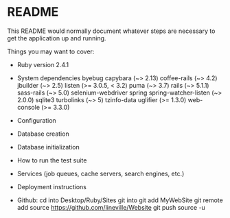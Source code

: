 # README

This README would normally document whatever steps are necessary to get the
application up and running.

Things you may want to cover:

* Ruby version 2.4.1

* System dependencies
  byebug
  capybara (~> 2.13)
  coffee-rails (~> 4.2)
  jbuilder (~> 2.5)
  listen (>= 3.0.5, < 3.2)
  puma (~> 3.7)
  rails (~> 5.1.1)
  sass-rails (~> 5.0)
  selenium-webdriver
  spring
  spring-watcher-listen (~> 2.0.0)
  sqlite3
  turbolinks (~> 5)
  tzinfo-data
  uglifier (>= 1.3.0)
  web-console (>= 3.3.0)

* Configuration

* Database creation

* Database initialization

* How to run the test suite

* Services (job queues, cache servers, search engines, etc.)

* Deployment instructions

* Github: cd into Desktop/Ruby/Sites
          git into
          git add MyWebSite
          git remote add source https://github.com/lineville/Website
          git push source -u
